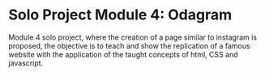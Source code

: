 <h1>Solo Project Module 4: Odagram</h1>

<p>Module 4 solo project, where the creation of a page similar to instagram is proposed, the objective is to teach and show the replication of a famous website with the application of the taught concepts of html, CSS and javascript.</p>

